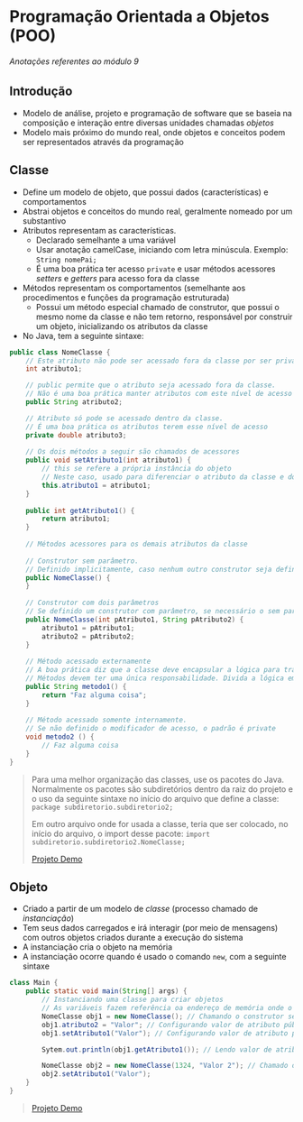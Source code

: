 # Programação Orientada a Objetos (POO)

###### Anotações referentes ao módulo 9

## Introdução

- Modelo de análise, projeto e programação de software que se baseia na composição e interação entre diversas unidades chamadas _objetos_
- Modelo mais próximo do mundo real, onde objetos e conceitos podem ser representados através da programação

## Classe

- Define um modelo de objeto, que possui dados (características) e comportamentos
- Abstrai objetos e conceitos do mundo real, geralmente nomeado por um substantivo
- Atributos representam as características.
  - Declarado semelhante a uma variável
  - Usar anotação camelCase, iniciando com letra minúscula. Exemplo: `String nomePai;`
  - É uma boa prática ter acesso `private` e usar métodos acessores _setters_ e _getters_ para acesso fora da classe
- Métodos representam os comportamentos (semelhante aos procedimentos e funções da programação estruturada)
  - Possui um método especial chamado de construtor, que possui o mesmo nome da classe e não tem retorno, responsável por construir um objeto, inicializando os atributos da classe
- No Java, tem a seguinte sintaxe:
  
~~~java
public class NomeClasse {
    // Este atributo não pode ser acessado fora da classe por ser private (padrão)
    int atributo1;

    // public permite que o atributo seja acessado fora da classe.
    // Não é uma boa prática manter atributos com este nível de acesso
    public String atributo2;

    // Atributo só pode se acessado dentro da classe.
    // É uma boa prática os atributos terem esse nível de acesso
    private double atributo3;
  
    // Os dois métodos a seguir são chamados de acessores
    public void setAtributo1(int atributo1) {
        // this se refere a própria instância do objeto
        // Neste caso, usado para diferenciar o atributo da classe e do parâmetro do método
        this.atributo1 = atributo1;
    }
  
    public int getAtributo1() {
        return atributo1;
    }
  
    // Métodos acessores para os demais atributos da classe
  
    // Construtor sem parâmetro.
    // Definido implicitamente, caso nenhum outro construtor seja definido
    public NomeClasse() {
    }
  
    // Construtor com dois parâmetros
    // Se definido um construtor com parâmetro, se necessário o sem parâmetro, este deve ser definido explicitamente
    public NomeClasse(int pAtributo1, String pAtributo2) {
        atributo1 = pAtributo1;
        atributo2 = pAtributo2;
    }
  
    // Método acessado externamente
    // A boa prática diz que a classe deve encapsular a lógica para trabalhar com seus atributos
    // Métodos devem ter uma única responsabilidade. Divida a lógica em mais métodos para mais clareza
    public String metodo1() {
        return "Faz alguma coisa";
    }
  
    // Método acessado somente internamente.
    // Se não definido o modificador de acesso, o padrão é private
    void metodo2 () {
        // Faz alguma coisa
    }
}
~~~
    
> Para uma melhor organização das classes, use os pacotes do Java. Normalmente os pacotes são subdiretórios dentro da raiz do projeto e o uso da seguinte sintaxe no início do arquivo que define a classe: `package subdiretorio.subdiretorio2;`
> 
> Em outro arquivo onde for usada a classe, teria que ser colocado, no início do arquivo, o import desse pacote: `import subdiretorio.subdiretorio2.NomeClasse;`
> 
> [Projeto Demo](https://github.com/tiagopgu/java-web-full-stack-spring-boot-rest-api/blob/57401b56169fcca3c05264c3ac8b7a993c56f020/MD9/Demo/src/jdev/curso/classes/Aluno.java#L1)

## Objeto

- Criado a partir de um modelo de _classe_ (processo chamado de _instanciação_)
- Tem seus dados carregados e irá interagir (por meio de mensagens) com outros objetos criados durante a execução do sistema
- A instanciação cria o objeto na memória
- A instanciação ocorre quando é usado o comando `new`, com a seguinte sintaxe

~~~java
class Main {
    public static void main(String[] args) {
        // Instanciando uma classe para criar objetos
        // As variáveis fazem referência oa endereço de memória onde o objeto foi criado
        NomeClasse obj1 = new NomeClasse(); // Chamando o construtor sem parâmetro
        obj1.atributo2 = "Valor"; // Configurando valor de atributo público
        obj1.setAtributo1("Valor"); // Configurando valor de atributo privado através de método acessor

        Sytem.out.println(obj1.getAtributo1()); // Lendo valor de atributo privado através de método acessor

        NomeClasse obj2 = new NomeClasse(1324, "Valor 2"); // Chamado o construtor com 2 parâmetros
        obj2.setAtributo1("Valor");
    }
}
~~~

> [Projeto Demo](https://github.com/tiagopgu/java-web-full-stack-spring-boot-rest-api/blob/57401b56169fcca3c05264c3ac8b7a993c56f020/MD9/Demo/src/Main.java#L7)